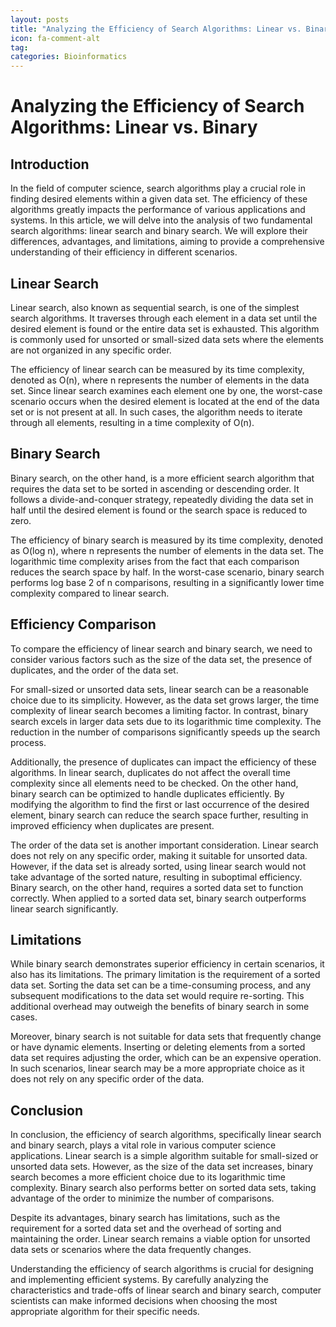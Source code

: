 ```yaml
---
layout: posts
title: "Analyzing the Efficiency of Search Algorithms: Linear vs. Binary"
icon: fa-comment-alt
tag:      
categories: Bioinformatics
---
```



# Analyzing the Efficiency of Search Algorithms: Linear vs. Binary

## Introduction
In the field of computer science, search algorithms play a crucial role in finding desired elements within a given data set. The efficiency of these algorithms greatly impacts the performance of various applications and systems. In this article, we will delve into the analysis of two fundamental search algorithms: linear search and binary search. We will explore their differences, advantages, and limitations, aiming to provide a comprehensive understanding of their efficiency in different scenarios.

## Linear Search
Linear search, also known as sequential search, is one of the simplest search algorithms. It traverses through each element in a data set until the desired element is found or the entire data set is exhausted. This algorithm is commonly used for unsorted or small-sized data sets where the elements are not organized in any specific order.

The efficiency of linear search can be measured by its time complexity, denoted as O(n), where n represents the number of elements in the data set. Since linear search examines each element one by one, the worst-case scenario occurs when the desired element is located at the end of the data set or is not present at all. In such cases, the algorithm needs to iterate through all elements, resulting in a time complexity of O(n).

## Binary Search
Binary search, on the other hand, is a more efficient search algorithm that requires the data set to be sorted in ascending or descending order. It follows a divide-and-conquer strategy, repeatedly dividing the data set in half until the desired element is found or the search space is reduced to zero.

The efficiency of binary search is measured by its time complexity, denoted as O(log n), where n represents the number of elements in the data set. The logarithmic time complexity arises from the fact that each comparison reduces the search space by half. In the worst-case scenario, binary search performs log base 2 of n comparisons, resulting in a significantly lower time complexity compared to linear search.

## Efficiency Comparison
To compare the efficiency of linear search and binary search, we need to consider various factors such as the size of the data set, the presence of duplicates, and the order of the data set.

For small-sized or unsorted data sets, linear search can be a reasonable choice due to its simplicity. However, as the data set grows larger, the time complexity of linear search becomes a limiting factor. In contrast, binary search excels in larger data sets due to its logarithmic time complexity. The reduction in the number of comparisons significantly speeds up the search process.

Additionally, the presence of duplicates can impact the efficiency of these algorithms. In linear search, duplicates do not affect the overall time complexity since all elements need to be checked. On the other hand, binary search can be optimized to handle duplicates efficiently. By modifying the algorithm to find the first or last occurrence of the desired element, binary search can reduce the search space further, resulting in improved efficiency when duplicates are present.

The order of the data set is another important consideration. Linear search does not rely on any specific order, making it suitable for unsorted data. However, if the data set is already sorted, using linear search would not take advantage of the sorted nature, resulting in suboptimal efficiency. Binary search, on the other hand, requires a sorted data set to function correctly. When applied to a sorted data set, binary search outperforms linear search significantly.

## Limitations
While binary search demonstrates superior efficiency in certain scenarios, it also has its limitations. The primary limitation is the requirement of a sorted data set. Sorting the data set can be a time-consuming process, and any subsequent modifications to the data set would require re-sorting. This additional overhead may outweigh the benefits of binary search in some cases.

Moreover, binary search is not suitable for data sets that frequently change or have dynamic elements. Inserting or deleting elements from a sorted data set requires adjusting the order, which can be an expensive operation. In such scenarios, linear search may be a more appropriate choice as it does not rely on any specific order of the data.

## Conclusion
In conclusion, the efficiency of search algorithms, specifically linear search and binary search, plays a vital role in various computer science applications. Linear search is a simple algorithm suitable for small-sized or unsorted data sets. However, as the size of the data set increases, binary search becomes a more efficient choice due to its logarithmic time complexity. Binary search also performs better on sorted data sets, taking advantage of the order to minimize the number of comparisons.

Despite its advantages, binary search has limitations, such as the requirement for a sorted data set and the overhead of sorting and maintaining the order. Linear search remains a viable option for unsorted data sets or scenarios where the data frequently changes.

Understanding the efficiency of search algorithms is crucial for designing and implementing efficient systems. By carefully analyzing the characteristics and trade-offs of linear search and binary search, computer scientists can make informed decisions when choosing the most appropriate algorithm for their specific needs.